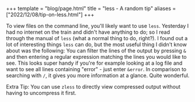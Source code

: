 +++
template = "blog/page.html"
title = "less - A random tip"
aliases = ["2022/12/08/tip-on-less.html"]
+++

To view files on the command line, you'll likely want to use `less`. Yesterday I had no internet on the train and didn't have anything to do; so I read through the manual of `less` (what a normal thing to do, right?). I found out a lot of interesting things `less` can do, but the most useful thing I didn't know about was the following: You can filter the lines of the output by pressing `&` and then entering a regular expression matching the lines you would like to see. This looks super handy if you're for example looking at a log file and want to see all lines containing "error" - just enter `&error`. In comparison to searching with `/`, it gives you more information at a glance. Quite wonderful.

Extra Tip: You can use `zless` to directly view compressed output without having to uncompress it first.
